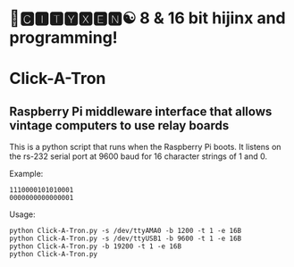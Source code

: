 # 🌆🅲🅸🆃🆈🆇🅴🅽☯️ 8 & 16 bit hijinx and programming!

# Click-A-Tron
## Raspberry Pi middleware interface that allows vintage computers to use relay boards

This is a python script that runs when the Raspberry Pi boots. It listens on the rs-232 serial port at 9600 baud for 16 character strings of 1 and 0.

Example:
```
1110000101010001
0000000000000001
```

Usage:
```
python Click-A-Tron.py -s /dev/ttyAMA0 -b 1200 -t 1 -e 16B
python Click-A-Tron.py -s /dev/ttyUSB1 -b 9600 -t 1 -e 16B
python Click-A-Tron.py -b 19200 -t 1 -e 16B
python Click-A-Tron.py
```



